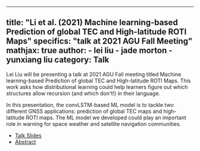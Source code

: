 
---
title:  "Li et al. (2021) Machine learning-based Prediction of global TEC and High-latitude ROTI Maps"
specifics: "talk at 2021 AGU Fall Meeting"
mathjax: true
author: 
    - lei liu
    - jade morton
    - yunxiang liu
category: Talk
---


Lei Liu will be presenting a talk at 2021 AGU Fall meeting titled Machine learning-based Prediction of global TEC and High-latitude ROTI Maps. This work asks how distributional learning could help learners figure out which structures allow recursion (and which don't!) in their language.

In this presentation, the convLSTM-based ML model is to tackle two different GNSS applications: prediction of global TEC maps and high-latitude ROTI maps.
The ML model we developed could play an important role in warning for space weather and satellite navigation communities.

- [Talk Slides](../assets/Li_Schuler_2021-cuny-talk.pdf)
- [Abstract](../assets/CUNY_2021_abstract_250.pdf)



